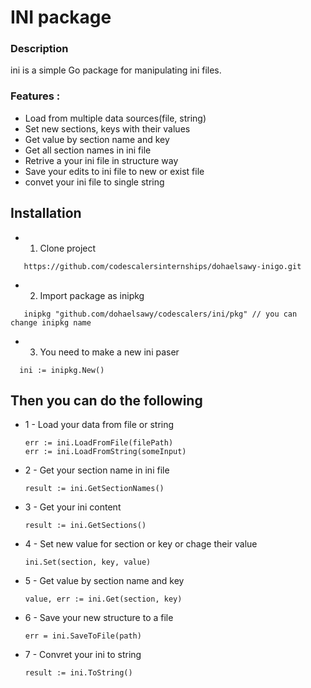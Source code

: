 # INI package 
### Description
ini is a simple Go package for manipulating ini files.
### Features :
- Load from multiple data sources(file, string)
- Set new sections, keys with their values
- Get value by section name and key
- Get all section names in ini file
- Retrive a your ini file in structure way
- Save your edits to ini file to new or exist file
- convet your ini file to single string

## Installation 
 - 1. Clone project
```
   https://github.com/codescalersinternships/dohaelsawy-inigo.git
```
- 2. Import package as inipkg
```golang
   inipkg "github.com/dohaelsawy/codescalers/ini/pkg" // you can change inipkg name
```
- 3. You need to make a new ini paser
 ```golang
   ini := inipkg.New()
```
## Then you can do the following
- 1 - Load your data from file or string
  ```golang
  err := ini.LoadFromFile(filePath)
  err := ini.LoadFromString(someInput)
- 2 - Get your section name in ini file
  ```golang
  result := ini.GetSectionNames()
   ```
- 3 - Get your ini content
  ```golang
  result := ini.GetSections()
  ```
- 4 - Set new value for section or key or chage their value
  ```golang
  ini.Set(section, key, value)
  ```
- 5 - Get value by section name and key
  ```golang
  value, err := ini.Get(section, key)
  ```
- 6 - Save your new structure to a file
  ```golang
  err = ini.SaveToFile(path)
  ```
- 7 - Convret your ini to string
  ```golang
  result := ini.ToString()
  ```
  
       


